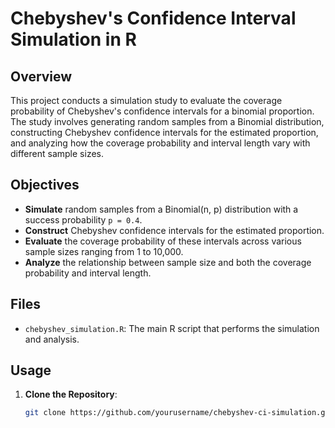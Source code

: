 # Chebyshev's Confidence Interval Simulation in R

## Overview

This project conducts a simulation study to evaluate the coverage probability of Chebyshev's confidence intervals for a binomial proportion. The study involves generating random samples from a Binomial distribution, constructing Chebyshev confidence intervals for the estimated proportion, and analyzing how the coverage probability and interval length vary with different sample sizes.

## Objectives

- **Simulate** random samples from a Binomial(n, p) distribution with a success probability `p = 0.4`.
- **Construct** Chebyshev confidence intervals for the estimated proportion.
- **Evaluate** the coverage probability of these intervals across various sample sizes ranging from 1 to 10,000.
- **Analyze** the relationship between sample size and both the coverage probability and interval length.

## Files

- `chebyshev_simulation.R`: The main R script that performs the simulation and analysis.

## Usage

1. **Clone the Repository**:
   ```bash
   git clone https://github.com/yourusername/chebyshev-ci-simulation.git
